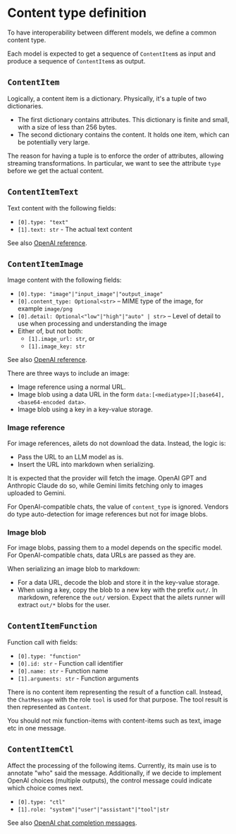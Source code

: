 # Content type definition

To have interoperability between different models, we define a common content type.

Each model is expected to get a sequence of `ContentItem`s as input and produce a sequence of `ContentItem`s as output.


## `ContentItem`

Logically, a content item is a dictionary. Physically, it's a tuple of two dictionaries.

- The first dictionary contains attributes. This dictionary is finite and small, with a size of less than 256 bytes.
- The second dictionary contains the content. It holds one item, which can be potentially very large.

The reason for having a tuple is to enforce the order of attributes, allowing streaming transformations. In particular, we want to see the attribute `type` before we get the actual content.


## `ContentItemText`

Text content with the following fields:

- `[0].type: "text"`
- `[1].text: str` - The actual text content

See also [OpenAI reference](https://platform.openai.com/docs/guides/text).


## `ContentItemImage`

Image content with the following fields:

- `[0].type: "image"|"input_image"|"output_image"`
- `[0].content_type: Optional<str>` – MIME type of the image, for example `image/png`
- `[0].detail: Optional<"low"|"high"|"auto" | str>` – Level of detail to use when processing and understanding the image
- Either of, but not both:
  - `[1].image_url: str`, or
  - `[1].image_key: str`

See also [OpenAI reference](https://platform.openai.com/docs/guides/images-vision).

There are three ways to include an image:

- Image reference using a normal URL.
- Image blob using a data URL in the form `data:[<mediatype>][;base64],<base64-encoded data>`.
- Image blob using a key in a key-value storage.

### Image reference

For image references, ailets do not download the data. Instead, the logic is:

- Pass the URL to an LLM model as is.
- Insert the URL into markdown when serializing.

It is expected that the provider will fetch the image. OpenAI GPT and Anthropic Claude do so, while Gemini limits fetching only to images uploaded to Gemini.

For OpenAI-compatible chats, the value of `content_type` is ignored. Vendors do type auto-detection for image references but not for image blobs.

### Image blob

For image blobs, passing them to a model depends on the specific model. For OpenAI-compatible chats, data URLs are passed as they are.

When serializing an image blob to markdown:

- For a data URL, decode the blob and store it in the key-value storage.
- When using a key, copy the blob to a new key with the prefix `out/`. In markdown, reference the `out/` version. Expect that the ailets runner will extract `out/*` blobs for the user.


## `ContentItemFunction`

Function call with fields:

- `[0].type: "function"`
- `[0].id: str` - Function call identifier
- `[0].name: str` - Function name
- `[1].arguments: str` - Function arguments

There is no content item representing the result of a function call. Instead, the `ChatMessage` with the role `tool` is used for that purpose. The tool result is then represented as `Content`.

You should not mix function-items with content-items such as text, image etc in one message.


## `ContentItemCtl`

Affect the processing of the following items. Currently, its main use is to annotate "who" said the message. Additionally, if we decide to implement OpenAI choices (multiple outputs), the control message could indicate which choice comes next.

- `[0].type: "ctl"`
- `[1].role: "system"|"user"|"assistant"|"tool"|str`

See also [OpenAI chat completion messages](https://platform.openai.com/docs/api-reference/chat/create).
